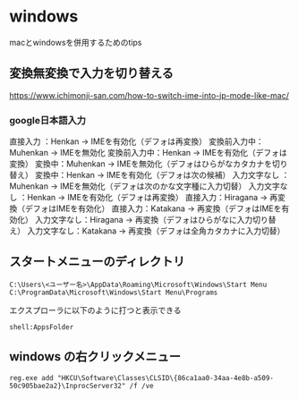 # windows

macとwindowsを併用するためのtips

## 変換無変換で入力を切り替える

<https://www.ichimonji-san.com/how-to-switch-ime-into-jp-mode-like-mac/>

### google日本語入力

直接入力 ：Henkan → IMEを有効化（デフォは再変換）
変換前入力中：Muhenkan → IMEを無効化
変換前入力中：Henkan → IMEを有効化（デフォは変換）
変換中：Muhenkan → IMEを無効化（デフォはひらがなカタカナを切り替え）
変換中：Henkan → IMEを有効化（デフォは次の候補）
入力文字なし ：Muhenkan → IMEを無効化（デフォは次のかな文字種に入力切替）
入力文字なし ：Henkan → IMEを有効化（デフォは再変換）
直接入力：Hiragana → 再変換（デフォはIMEを有効化）
直接入力：Katakana → 再変換（デフォはIMEを有効化）
入力文字なし：Hiragana → 再変換（デフォはひらがなに入力切り替え）
入力文字なし：Katakana → 再変換（デフォは全角カタカナに入力切替）

## スタートメニューのディレクトリ

```shell
C:\Users\<ユーザー名>\AppData\Roaming\Microsoft\Windows\Start Menu
C:\ProgramData\Microsoft\Windows\Start Menu\Programs
```

エクスプローラに以下のように打つと表示できる

```shell
shell:AppsFolder
```

## windows の右クリックメニュー

```shell
reg.exe add "HKCU\Software\Classes\CLSID\{86ca1aa0-34aa-4e8b-a509-50c905bae2a2}\InprocServer32" /f /ve
```
